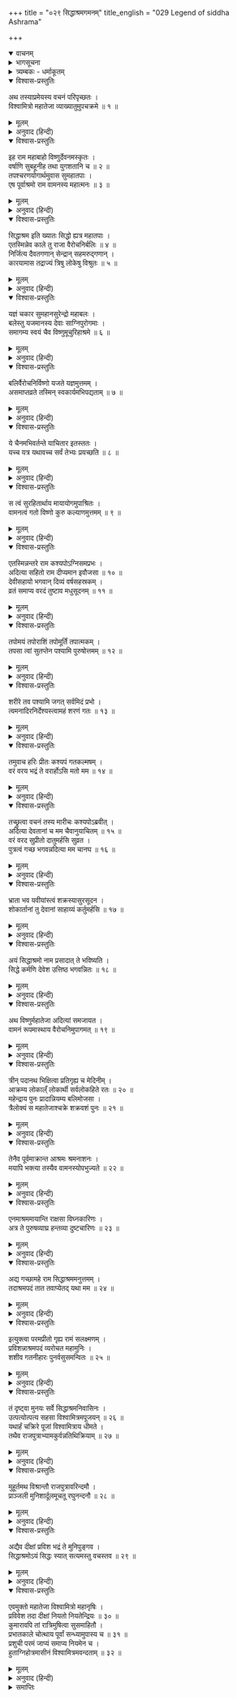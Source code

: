 +++
title = "०२९ सिद्धाश्रमगमनम्"
title_english = "029 Legend of siddha Ashrama"

+++
<details open><summary>वाचनम्</summary>
<div caption="श्रीराम-हरिसीताराममूर्ति-घनपाठिभ्यां वचनम्" class="audioEmbed" src="https://archive.org/download/Ramayana-recitation-Sriram-harisItArAmamUrti-Ghanapaati-v2/Kanda_1/Kanda_1_BK-029-Sidhdha_Shrama_Gamanam.mp3"></div>
</details>

<details><summary>भागसूचना</summary>

29. विश्वामित्रजीका श्रीरामसे सिद्धाश्रमका पूर्ववृत्तान्त बताना और उन दोनों भाइयोंके साथ अपने आश्रमपर पहुँचकर पूजित होना
</details>

<details><summary>त्र्यम्बकः - धर्माकूतम्</summary>

एकोन-त्रिंशे — अथ विश्वामित्रो ऽकथयत् — 

> इह हि देव-वरे विष्णौ तपश् चरणाय बहु-कालं वसति सति, वैरोचनिर् इन्द्रादीन् निर्जित्याक्रान्त-त्रिभुवनो महान्तं यज्ञम् आरब्धवान् । तदा देवैर् अस्य याचकेभ्यः सर्व-काम-दातुर् असमाप्ते क्रतौ माया-योगेन वामनत्वं गतो ऽस्मत्-कार्यं कुर्विति प्रार्थितो विष्णुर् अनेक-वर्ष-तपश्-चर्या-पूर्वकम् अदित्या सह काश्यप-कृत-स्तुत्या संतुष्टः, उपेन्द्रावतारेण देव-साहाय्याचरण-रूपं वरं प्रदाय वामन-रूपेणादित्यामवतीर्णो बलिं त्रीन् क्रमान् भिक्षित्वा मानेन त्रील् लोकानाक्रम्येन्द्राय ददौ, अस्य वामनस्यायम् आश्रमः । अत्रैव यज्ञ-विघ्न-करा राक्षसा निहन्तव्याः इति वदन् रामेण सह सिद्धाश्रमं प्रविश्य, तत्र निवासिभिर् अर्घ्यादिभिः पूजितः, राम-लक्ष्मणाभ्याम् अद्यैव दीक्षां प्रविशेति प्रार्थितो विश्वामित्रो दीक्षां प्राविशत् । 
</details>

<details open><summary>विश्वास-प्रस्तुतिः</summary>

अथ तस्याप्रमेयस्य वचनं परिपृच्छतः ।  
विश्वामित्रो महातेजा व्याख्यातुमुपचक्रमे ॥ १ ॥
</details>

<details><summary>मूलम्</summary>

अथ तस्याप्रमेयस्य वचनं परिपृच्छतः ।  
विश्वामित्रो महातेजा व्याख्यातुमुपचक्रमे ॥ १ ॥
</details>

<details><summary>अनुवाद (हिन्दी)</summary>

अपरिमित प्रभावशाली भगवान् श्रीरामका वचन सुनकर महातेजस्वी विश्वामित्रने उनके प्रश्नका उत्तर देना आरम्भ किया— ॥ १ ॥
</details>

<details open><summary>विश्वास-प्रस्तुतिः</summary>

इह राम महाबाहो विष्णुर्देवनमस्कृतः ।  
वर्षाणि सुबहूनीह तथा युगशतानि च ॥ २ ॥  
तपश्चरणयोगार्थमुवास सुमहातपाः ।  
एष पूर्वाश्रमो राम वामनस्य महात्मनः ॥ ३ ॥
</details>

<details><summary>मूलम्</summary>

इह राम महाबाहो विष्णुर्देवनमस्कृतः ।  
वर्षाणि सुबहूनीह तथा युगशतानि च ॥ २ ॥  
तपश्चरणयोगार्थमुवास सुमहातपाः ।  
एष पूर्वाश्रमो राम वामनस्य महात्मनः ॥ ३ ॥
</details>

<details><summary>अनुवाद (हिन्दी)</summary>

‘महाबाहु श्रीराम! पूर्वकालमें यहाँ देववन्दित भगवान् विष्णुने बहुत वर्षों एवं सौ युगोंतक तपस्याके लिये निवास किया था । उन्होंने यहाँ बहुत बड़ी तपस्या की थी । यह स्थान महात्मा वामनका—वामन अवतार धारण करनेको उद्यत हुए श्रीविष्णुका अवतार ग्रहणसे पूर्व आश्रम था ॥ २-३ ॥
</details>

<details open><summary>विश्वास-प्रस्तुतिः</summary>

सिद्धाश्रम इति ख्यातः सिद्धो ह्यत्र महातपाः ।  
एतस्मिन्नेव काले तु राजा वैरोचनिर्बलिः ॥ ४ ॥  
निर्जित्य दैवतगणान् सेन्द्रान् सहमरुद्‍गणान् ।  
कारयामास तद्राज्यं त्रिषु लोकेषु विश्रुतः ॥ ५ ॥
</details>

<details><summary>मूलम्</summary>

सिद्धाश्रम इति ख्यातः सिद्धो ह्यत्र महातपाः ।  
एतस्मिन्नेव काले तु राजा वैरोचनिर्बलिः ॥ ४ ॥  
निर्जित्य दैवतगणान् सेन्द्रान् सहमरुद्‍गणान् ।  
कारयामास तद्राज्यं त्रिषु लोकेषु विश्रुतः ॥ ५ ॥
</details>

<details><summary>अनुवाद (हिन्दी)</summary>

‘इसकी सिद्धाश्रमके नामसे प्रसिद्धि थी; क्योंकि यहाँ महातपस्वी विष्णुको सिद्धि प्राप्त हुई थी । जब वे तपस्या करते थे, उसी समय विरोचनकुमार राजा बलिने इन्द्र और मरुद्‍गणोंसहित समस्त देवताओंको पराजित करके उनका राज्य अपने अधिकारमें कर लिया था । वे तीनों लोकोंमें विख्यात हो गये थे ॥ ४-५ ॥
</details>

<details open><summary>विश्वास-प्रस्तुतिः</summary>

यज्ञं चकार सुमहानसुरेन्द्रो महाबलः ।  
बलेस्तु यजमानस्य देवाः साग्निपुरोगमाः ।  
समागम्य स्वयं चैव विष्णुमूचुरिहाश्रमे ॥ ६ ॥
</details>

<details><summary>मूलम्</summary>

यज्ञं चकार सुमहानसुरेन्द्रो महाबलः ।  
बलेस्तु यजमानस्य देवाः साग्निपुरोगमाः ।  
समागम्य स्वयं चैव विष्णुमूचुरिहाश्रमे ॥ ६ ॥
</details>

<details><summary>अनुवाद (हिन्दी)</summary>

‘उन महाबली महान् असुरराजने एक यज्ञका आयोजन किया । उधर बलि यज्ञमें लगे हुए थे, इधर अग्नि आदि देवता स्वयं इस आश्रममें पधारकर भगवान् विष्णुसे बोले— ॥
</details>

<details open><summary>विश्वास-प्रस्तुतिः</summary>

बलिर्वैरोचनिर्विष्णो यजते यज्ञमुत्तमम् ।  
असमाप्तव्रते तस्मिन् स्वकार्यमभिपद्यताम् ॥ ७ ॥
</details>

<details><summary>मूलम्</summary>

बलिर्वैरोचनिर्विष्णो यजते यज्ञमुत्तमम् ।  
असमाप्तव्रते तस्मिन् स्वकार्यमभिपद्यताम् ॥ ७ ॥
</details>

<details><summary>अनुवाद (हिन्दी)</summary>

‘‘सर्वव्यापी परमेश्वर! विरोचनकुमार बलि एक उत्तम यज्ञका अनुष्ठान कर रहे हैं । उनका वह यज्ञ-सम्बन्धी नियम पूर्ण होनेसे पहले ही हमें अपना कार्य सिद्ध कर लेना चाहिये ॥ ७ ॥
</details>

<details open><summary>विश्वास-प्रस्तुतिः</summary>

ये चैनमभिवर्तन्ते याचितार इतस्ततः ।  
यच्च यत्र यथावच्च सर्वं तेभ्यः प्रयच्छति ॥ ८ ॥
</details>

<details><summary>मूलम्</summary>

ये चैनमभिवर्तन्ते याचितार इतस्ततः ।  
यच्च यत्र यथावच्च सर्वं तेभ्यः प्रयच्छति ॥ ८ ॥
</details>

<details><summary>अनुवाद (हिन्दी)</summary>

‘‘इस समय जो भी याचक इधर-उधरसे आकर उनके यहाँ याचनाके लिये उपस्थित होते हैं, वे गो, भूमि और सुवर्ण आदि सम्पत्तियोंमेंसे जिस वस्तुको भी लेना चाहते हैं, उनको वे सारी वस्तुएँ राजा बलि यथावत्-रूपसे अर्पित करते हैं ॥ ८ ॥
</details>

<details open><summary>विश्वास-प्रस्तुतिः</summary>

स त्वं सुरहितार्थाय मायायोगमुपाश्रितः ।  
वामनत्वं गतो विष्णो कुरु कल्याणमुत्तमम् ॥ ९ ॥
</details>

<details><summary>मूलम्</summary>

स त्वं सुरहितार्थाय मायायोगमुपाश्रितः ।  
वामनत्वं गतो विष्णो कुरु कल्याणमुत्तमम् ॥ ९ ॥
</details>

<details><summary>अनुवाद (हिन्दी)</summary>

‘‘अतः विष्णो! आप देवताओंके हितके लिये अपनी योगमायाका आश्रय ले वामनरूप धारण करके उस यज्ञमें जाइये और हमारा उत्तम कल्याण-साधन कीजिये’ ॥ ९ ॥
</details>

<details open><summary>विश्वास-प्रस्तुतिः</summary>

एतस्मिन्नन्तरे राम कश्यपोऽग्निसमप्रभः ।  
अदित्या सहितो राम दीप्यमान इवौजसा ॥ १० ॥  
देवीसहायो भगवान् दिव्यं वर्षसहस्रकम् ।  
व्रतं समाप्य वरदं तुष्टाव मधुसूदनम् ॥ ११ ॥
</details>

<details><summary>मूलम्</summary>

एतस्मिन्नन्तरे राम कश्यपोऽग्निसमप्रभः ।  
अदित्या सहितो राम दीप्यमान इवौजसा ॥ १० ॥  
देवीसहायो भगवान् दिव्यं वर्षसहस्रकम् ।  
व्रतं समाप्य वरदं तुष्टाव मधुसूदनम् ॥ ११ ॥
</details>

<details><summary>अनुवाद (हिन्दी)</summary>

‘श्रीराम! इसी समय अग्निके समान तेजस्वी महर्षि कश्यप धर्मपत्नी अदितिके साथ अपने तेजसे प्रकाशित होते हुए वहाँ आये । वे एक सहस्र दिव्य वर्षोंतक चालू रहनेवाले महान् व्रतको अदितिदेवीके साथ ही समाप्त करके आये थे । उन्होंने वरदायक भगवान् मधुसूदनकी इस प्रकार स्तुति की— ॥ १०—११ ॥
</details>

<details open><summary>विश्वास-प्रस्तुतिः</summary>

तपोमयं तपोराशिं तपोमूर्तिं तपात्मकम् ।  
तपसा त्वां सुतप्तेन पश्यामि पुरुषोत्तमम् ॥ १२ ॥
</details>

<details><summary>मूलम्</summary>

तपोमयं तपोराशिं तपोमूर्तिं तपात्मकम् ।  
तपसा त्वां सुतप्तेन पश्यामि पुरुषोत्तमम् ॥ १२ ॥
</details>

<details><summary>अनुवाद (हिन्दी)</summary>

‘‘भगवन्! आप तपोमय हैं । तपस्याकी राशि हैं । तप आपका स्वरूप है । आप ज्ञानस्वरूप हैं । मैं भलीभाँति तपस्या करके उसके प्रभावसे आप पुरुषोत्तमका दर्शन कर रहा हूँ ॥ १२ ॥
</details>

<details open><summary>विश्वास-प्रस्तुतिः</summary>

शरीरे तव पश्यामि जगत् सर्वमिदं प्रभो ।  
त्वमनादिरनिर्देश्यस्त्वामहं शरणं गतः ॥ १३ ॥
</details>

<details><summary>मूलम्</summary>

शरीरे तव पश्यामि जगत् सर्वमिदं प्रभो ।  
त्वमनादिरनिर्देश्यस्त्वामहं शरणं गतः ॥ १३ ॥
</details>

<details><summary>अनुवाद (हिन्दी)</summary>

‘‘प्रभो! मैं इस सारे जगत् को आपके शरीरमें स्थित देखता हूँ । आप अनादि हैं । देश, काल और वस्तुकी सीमासे परे होनेके कारण आपका इदमित्थंरूपसे निर्देश नहीं किया जा सकता । मैं आपकी शरणमें आया हूँ’ ॥ १३ ॥
</details>

<details open><summary>विश्वास-प्रस्तुतिः</summary>

तमुवाच हरिः प्रीतः कश्यपं गतकल्मषम् ।  
वरं वरय भद्रं ते वरार्होऽसि मतो मम ॥ १४ ॥
</details>

<details><summary>मूलम्</summary>

तमुवाच हरिः प्रीतः कश्यपं गतकल्मषम् ।  
वरं वरय भद्रं ते वरार्होऽसि मतो मम ॥ १४ ॥
</details>

<details><summary>अनुवाद (हिन्दी)</summary>

‘कश्यपजीके सारे पाप धुल गये थे । भगवान् श्रीहरिने अत्यन्त प्रसन्न होकर उनसे कहा—‘महर्षे! तुम्हारा कल्याण हो । तुम अपनी इच्छाके अनुसार कोई वर माँगो; क्योंकि तुम मेरे विचारसे वर पानेके योग्य हो’ ॥ १४ ॥
</details>

<details open><summary>विश्वास-प्रस्तुतिः</summary>

तच्छ्रुत्वा वचनं तस्य मारीचः कश्यपोऽब्रवीत् ।  
अदित्या देवतानां च मम चैवानुयाचितम् ॥ १५ ॥  
वरं वरद सुप्रीतो दातुमर्हसि सुव्रत ।  
पुत्रत्वं गच्छ भगवन्नदित्या मम चानघ ॥ १६ ॥
</details>

<details><summary>मूलम्</summary>

तच्छ्रुत्वा वचनं तस्य मारीचः कश्यपोऽब्रवीत् ।  
अदित्या देवतानां च मम चैवानुयाचितम् ॥ १५ ॥  
वरं वरद सुप्रीतो दातुमर्हसि सुव्रत ।  
पुत्रत्वं गच्छ भगवन्नदित्या मम चानघ ॥ १६ ॥
</details>

<details><summary>अनुवाद (हिन्दी)</summary>

‘भगवान् का यह वचन सुनकर मरीचिनन्दन कश्यपने कहा—‘उत्तम व्रतका पालन करनेवाले वरदायक परमेश्वर! सम्पूर्ण देवताओंकी, अदितिकी तथा मेरी भी आपसे एक ही बातके लिये बारम्बार याचना है । आप अत्यन्त प्रसन्न होकर मुझे वह एक ही वर प्रदान करें । भगवन्! निष्पाप नारायणदेव! आप मेरे और अदितिके पुत्र हो जायँ ॥ १५-१६ ॥
</details>

<details open><summary>विश्वास-प्रस्तुतिः</summary>

भ्राता भव यवीयांस्त्वं शक्रस्यासुरसूदन ।  
शोकार्तानां तु देवानां साहाय्यं कर्तुमर्हसि ॥ १७ ॥
</details>

<details><summary>मूलम्</summary>

भ्राता भव यवीयांस्त्वं शक्रस्यासुरसूदन ।  
शोकार्तानां तु देवानां साहाय्यं कर्तुमर्हसि ॥ १७ ॥
</details>

<details><summary>अनुवाद (हिन्दी)</summary>

‘‘असुरसूदन! आप इन्द्रके छोटे भाई हों और शोकसे पीड़ित हुए इन देवताओंकी सहायता करें ॥ १७ ॥
</details>

<details open><summary>विश्वास-प्रस्तुतिः</summary>

अयं सिद्धाश्रमो नाम प्रसादात् ते भविष्यति ।  
सिद्धे कर्मणि देवेश उत्तिष्ठ भगवन्नितः ॥ १८ ॥
</details>

<details><summary>मूलम्</summary>

अयं सिद्धाश्रमो नाम प्रसादात् ते भविष्यति ।  
सिद्धे कर्मणि देवेश उत्तिष्ठ भगवन्नितः ॥ १८ ॥
</details>

<details><summary>अनुवाद (हिन्दी)</summary>

‘‘देवेश्वर! भगवन्! आपकी कृपासे यह स्थान सिद्धाश्रमके नामसे विख्यात होगा । अब आपका तपरूप कार्य सिद्ध हो गया है; अतः यहाँसे उठिये’ ॥ १८ ॥
</details>

<details open><summary>विश्वास-प्रस्तुतिः</summary>

अथ विष्णुर्महातेजा अदित्यां समजायत ।  
वामनं रूपमास्थाय वैरोचनिमुपागमत् ॥ १९ ॥
</details>

<details><summary>मूलम्</summary>

अथ विष्णुर्महातेजा अदित्यां समजायत ।  
वामनं रूपमास्थाय वैरोचनिमुपागमत् ॥ १९ ॥
</details>

<details><summary>अनुवाद (हिन्दी)</summary>

‘तदनन्तर महातेजस्वी भगवान् विष्णु अदितिदेवीके गर्भसे प्रकट हुए और वामनरूप धारण करके विरोचनकुमार बलिके पास गये ॥ १९ ॥
</details>

<details open><summary>विश्वास-प्रस्तुतिः</summary>

त्रीन् पदानथ भिक्षित्वा प्रतिगृह्य च मेदिनीम् ।  
आक्रम्य लोकाल्ँ लोकार्थी सर्वलोकहिते रतः ॥ २० ॥  
महेन्द्राय पुनः प्रादान्नियम्य बलिमोजसा ।  
त्रैलोक्यं स महातेजाश्चक्रे शक्रवशं पुनः ॥ २१ ॥
</details>

<details><summary>मूलम्</summary>

त्रीन् पदानथ भिक्षित्वा प्रतिगृह्य च मेदिनीम् ।  
आक्रम्य लोकाल्ँ लोकार्थी सर्वलोकहिते रतः ॥ २० ॥  
महेन्द्राय पुनः प्रादान्नियम्य बलिमोजसा ।  
त्रैलोक्यं स महातेजाश्चक्रे शक्रवशं पुनः ॥ २१ ॥
</details>

<details><summary>अनुवाद (हिन्दी)</summary>

‘सम्पूर्ण लोकोंके हितमें तत्पर रहनेवाले भगवान् विष्णु बलिके अधिकारसे त्रिलोकीका राज्य ले लेना चाहते थे; अतः उन्होंने तीन पग भूमिके लिये याचना करके उनसे भूमिदान ग्रहण किया और तीनों लोकोंको आक्रान्त करके उन्हें पुनः देवराज इन्द्रको लौटा दिया । महातेजस्वी श्रीहरिने अपनी शक्तिसे बलिका निग्रह करके त्रिलोकीको पुनः इन्द्रके अधीन कर दिया ॥ २०-२१ ॥
</details>

<details open><summary>विश्वास-प्रस्तुतिः</summary>

तेनैव पूर्वमाक्रान्त आश्रमः श्रमनाशनः ।  
मयापि भक्त्या तस्यैव वामनस्योपभुज्यते ॥ २२ ॥
</details>

<details><summary>मूलम्</summary>

तेनैव पूर्वमाक्रान्त आश्रमः श्रमनाशनः ।  
मयापि भक्त्या तस्यैव वामनस्योपभुज्यते ॥ २२ ॥
</details>

<details><summary>अनुवाद (हिन्दी)</summary>

‘उन्हीं भगवान् ने पूर्वकालमें यहाँ निवास किया था; इसलिये यह आश्रम सब प्रकारके श्रम (दुःख-शोक) का नाश करनेवाला है । उन्हीं भगवान् वामनमें भक्ति होनेके कारण मैं भी इस स्थानको अपने उपयोगमें लाता हूँ ॥ २२ ॥
</details>

<details open><summary>विश्वास-प्रस्तुतिः</summary>

एनमाश्रममायान्ति राक्षसा विघ्नकारिणः ।  
अत्र ते पुरुषव्याघ्र हन्तव्या दुष्टचारिणः ॥ २३ ॥
</details>

<details><summary>मूलम्</summary>

एनमाश्रममायान्ति राक्षसा विघ्नकारिणः ।  
अत्र ते पुरुषव्याघ्र हन्तव्या दुष्टचारिणः ॥ २३ ॥
</details>

<details><summary>अनुवाद (हिन्दी)</summary>

‘इसी आश्रमपर मेरे यज्ञमें विघ्न डालनेवाले राक्षस आते हैं । पुरुषसिंह! यहीं तुम्हें उन दुराचारियोंका वध करना है ॥ २३ ॥
</details>

<details open><summary>विश्वास-प्रस्तुतिः</summary>

अद्य गच्छामहे राम सिद्धाश्रममनुत्तमम् ।  
तदाश्रमपदं तात तवाप्येतद् यथा मम ॥ २४ ॥
</details>

<details><summary>मूलम्</summary>

अद्य गच्छामहे राम सिद्धाश्रममनुत्तमम् ।  
तदाश्रमपदं तात तवाप्येतद् यथा मम ॥ २४ ॥
</details>

<details><summary>अनुवाद (हिन्दी)</summary>

‘श्रीराम! अब हमलोग उस परम उत्तम सिद्धाश्रममें पहुँच रहे हैं । तात! वह आश्रम जैसे मेरा है, वैसे ही तुम्हारा भी है’ ॥ २४ ॥
</details>

<details open><summary>विश्वास-प्रस्तुतिः</summary>

इत्युक्त्वा परमप्रीतो गृह्य रामं सलक्ष्मणम् ।  
प्रविशन्नाश्रमपदं व्यरोचत महामुनिः ।  
शशीव गतनीहारः पुनर्वसुसमन्वितः ॥ २५ ॥
</details>

<details><summary>मूलम्</summary>

इत्युक्त्वा परमप्रीतो गृह्य रामं सलक्ष्मणम् ।  
प्रविशन्नाश्रमपदं व्यरोचत महामुनिः ।  
शशीव गतनीहारः पुनर्वसुसमन्वितः ॥ २५ ॥
</details>

<details><summary>अनुवाद (हिन्दी)</summary>

ऐसा कहकर महामुनिने बड़े प्रेमसे श्रीराम और लक्ष्मणके हाथ पकड़ लिये और उन दोनोंके साथ आश्रममें प्रवेश किया । उस समय पुनर्वसु नामक दो नक्षत्रोंके बीचमें स्थित तुषाररहित चन्द्रमाकी भाँति उनकी शोभा हुई ॥ २५ ॥
</details>

<details open><summary>विश्वास-प्रस्तुतिः</summary>

तं दृष्ट्वा मुनयः सर्वे सिद्धाश्रमनिवासिनः ।  
उत्पत्योत्पत्य सहसा विश्वामित्रमपूजयन् ॥ २६ ॥  
यथार्हं चक्रिरे पूजां विश्वामित्राय धीमते ।  
तथैव राजपुत्राभ्यामकुर्वन्नतिथिक्रियाम् ॥ २७ ॥
</details>

<details><summary>मूलम्</summary>

तं दृष्ट्वा मुनयः सर्वे सिद्धाश्रमनिवासिनः ।  
उत्पत्योत्पत्य सहसा विश्वामित्रमपूजयन् ॥ २६ ॥  
यथार्हं चक्रिरे पूजां विश्वामित्राय धीमते ।  
तथैव राजपुत्राभ्यामकुर्वन्नतिथिक्रियाम् ॥ २७ ॥
</details>

<details><summary>अनुवाद (हिन्दी)</summary>

विश्वामित्रजीको आया देख सिद्धाश्रममें रहनेवाले सभी तपस्वी उछलते-कूदते हुए सहसा उनके पास आये और सबने मिलकर उन बुद्धिमान् विश्वामित्रजीकी यथोचित पूजा की । इसी प्रकार उन्होंने उन दोनों राजकुमारोंका भी अतिथि- सत्कार किया ॥ २६-२७ ॥
</details>

<details open><summary>विश्वास-प्रस्तुतिः</summary>

मुहूर्तमथ विश्रान्तौ राजपुत्रावरिन्दमौ ।  
प्राञ्जली मुनिशार्दूलमूचतू रघुनन्दनौ ॥ २८ ॥
</details>

<details><summary>मूलम्</summary>

मुहूर्तमथ विश्रान्तौ राजपुत्रावरिन्दमौ ।  
प्राञ्जली मुनिशार्दूलमूचतू रघुनन्दनौ ॥ २८ ॥
</details>

<details><summary>अनुवाद (हिन्दी)</summary>

दो घड़ीतक विश्राम करनेके बाद रघुकुलको आनन्द देनेवाले शत्रुदमन राजकुमार श्रीराम और लक्ष्मण हाथ जोड़कर मुनिवर विश्वामित्रसे बोले— ॥ २८ ॥
</details>

<details open><summary>विश्वास-प्रस्तुतिः</summary>

अद्यैव दीक्षां प्रविश भद्रं ते मुनिपुङ्गव ।  
सिद्धाश्रमोऽयं सिद्धः स्यात् सत्यमस्तु वचस्तव ॥ २९ ॥
</details>

<details><summary>मूलम्</summary>

अद्यैव दीक्षां प्रविश भद्रं ते मुनिपुङ्गव ।  
सिद्धाश्रमोऽयं सिद्धः स्यात् सत्यमस्तु वचस्तव ॥ २९ ॥
</details>

<details><summary>अनुवाद (हिन्दी)</summary>

‘मुनिश्रेष्ठ! आप आज ही यज्ञकी दीक्षा ग्रहण करें । आपका कल्याण हो । यह सिद्धाश्रम वास्तवमें यथानाम तथागुण सिद्ध हो और राक्षसोंके वधके विषयमें आपकी कही हुई बात सच्ची हो’ ॥ २९ ॥
</details>

<details open><summary>विश्वास-प्रस्तुतिः</summary>

एवमुक्तो महातेजा विश्वामित्रो महानृषिः ।  
प्रविवेश तदा दीक्षां नियतो नियतेन्द्रियः ॥ ३० ॥  
कुमारावपि तां रात्रिमुषित्वा सुसमाहितौ ।  
प्रभातकाले चोत्थाय पूर्वां सन्ध्यामुपास्य च ॥ ३१ ॥  
प्रशुची परमं जाप्यं समाप्य नियमेन च ।  
हुताग्निहोत्रमासीनं विश्वामित्रमवन्दताम् ॥ ३२ ॥
</details>

<details><summary>मूलम्</summary>

एवमुक्तो महातेजा विश्वामित्रो महानृषिः ।  
प्रविवेश तदा दीक्षां नियतो नियतेन्द्रियः ॥ ३० ॥  
कुमारावपि तां रात्रिमुषित्वा सुसमाहितौ ।  
प्रभातकाले चोत्थाय पूर्वां सन्ध्यामुपास्य च ॥ ३१ ॥  
प्रशुची परमं जाप्यं समाप्य नियमेन च ।  
हुताग्निहोत्रमासीनं विश्वामित्रमवन्दताम् ॥ ३२ ॥
</details>

<details><summary>अनुवाद (हिन्दी)</summary>

उनके ऐसा कहनेपर महातेजस्वी महर्षि विश्वामित्र जितेन्द्रियभावसे नियमपूर्वक यज्ञकी दीक्षामें प्रविष्ट हुए । वे दोनों राजकुमार भी सावधानीके साथ रात व्यतीत करके सबेरे उठे और स्नान आदिसे शुद्ध हो प्रातःकालकी संध्योपासना तथा नियमपूर्वक सर्वश्रेष्ठ गायत्रीमन्त्रका जप करने लगे । जप पूरा होनेपर उन्होंने अग्निहोत्र करके बैठे हुए विश्वामित्रजीके चरणोंमें वन्दना की ॥ ३०—३२ ॥
</details>

<details><summary>समाप्तिः</summary>

इत्यार्षे श्रीमद्रामायणे वाल्मीकीये आदिकाव्ये बालकाण्डे एकोनत्रिंशः सर्गः ॥ २९ ॥  
इस प्रकार श्रीवाल्मीकिनिर्मित आर्षरामायण आदिकाव्यके बालकाण्डमें उन्तीसवाँ सर्ग पूरा हुआ ॥ २९ ॥
</details>

